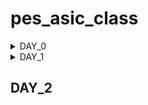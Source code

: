 # pes_asic_class
<details><summary>DAY_0</summary>
<details><summary>Installing the riscv64_toolchain:</summary>
Let's understand the commands

```
_Install Git and Vim packages automatically (without manual confirmation)_ 
sudo apt-get install git vim -y

_Install various development tools and libraries automatically_
sudo apt-get install autoconf automake autotools-dev curl libmpc-dev \
libmpfr-dev libgmp-dev gawk build-essential bison flex texinfo \
gperf libtool patchutils bc zlib1g-dev git libexpat1-dev gtkwave -y

_Change to the home directory and store its path in the 'pwd' variable_
cd
pwd=$PWD

_Create a directory named 'riscv_toolchain' and change to it_
mkdir riscv_toolchain
cd riscv_toolchain

_Download the RISC-V GCC toolchain tarball_
wget "https://static.dev.sifive.com/dev-tools/riscv64-unknown-elf-gcc-8.3.0-2019.08.0-x86_64-linux-ubuntu14.tar.gz"

_Extract the RISC-V GCC toolchain tarball_
tar -xvzf riscv64-unknown-elf-gcc-8.3.0-2019.08.0-x86_64-linux-ubuntu14.tar.gz

_Update the 'PATH' environment variable to include the RISC-V toolchain binaries_
export PATH=$pwd/riscv_toolchain/riscv64-unknown-elf-gcc-8.3.0-2019.08.0-x86_64-linux-ubuntu14/bin:$PATH

_Install the device tree compiler_
sudo apt-get install device-tree-compiler -y

_Clone the RISC-V ISA simulator repository_
git clone https://github.com/riscv/riscv-isa-sim.git
cd riscv-isa-sim/

_Create a 'build' directory and change to it_
mkdir build
cd build

_Configure the build for the RISC-V ISA simulator_
../configure --prefix=$pwd/riscv_toolchain/riscv64-unknown-elf-gcc-8.3.0-2019.08.0-x86_64-linux-ubuntu14

_Compile the RISC-V ISA simulator_
make

_Install the RISC-V ISA simulator_
sudo make install

_Change back to the 'riscv_toolchain' directory_
cd $pwd/riscv_toolchain

_Clone the RISC-V Proxy Kernel repository_
git clone https://github.com/riscv/riscv-pk.git
cd riscv-pk/

_Create a 'build' directory and change to it_
mkdir build
cd build

_Configure the build for the RISC-V Proxy Kernel_
../configure --prefix=$pwd/riscv_toolchain/riscv64-unknown-elf-gcc-8.3.0-2019.08.0-x86_64-linux-ubuntu14 --host=riscv64-unknown-elf

_Compile the RISC-V Proxy Kernel_
make

_Install the RISC-V Proxy Kernel_
sudo make install

_Update the 'PATH' environment variable again to include the RISC-V Proxy Kernel binaries_
export PATH=$pwd/riscv_toolchain/riscv64-unknown-elf-gcc-8.3.0-2019.08.0-x86_64-linux-ubuntu14/riscv64-unknown-elf/bin:$PATH

_Change back to the 'riscv_toolchain' directory_
cd $pwd/riscv_toolchain

_Clone the Icarus Verilog repository_
git clone https://github.com/steveicarus/iverilog.git
cd iverilog/

_Switch to the v10-branch of Icarus Verilog_
git checkout --track -b v10-branch origin/v10-branch
git pull

_Change permissions and run autoconf.sh_
chmod 777 autoconf.sh
./autoconf.sh

_Configure the Icarus Verilog build_
./configure

_Compile Icarus Verilog_
make

_Install Icarus Verilog_
sudo make install
```
</details>
  <details><summary>Error faced & how I resolved it</summary>
  as: unrecognized option '--64' 
  After you add export PATH to bashrc, and save it,
  you may not be able to run gcc even though riscv64-unknown-elf-gcc is working.
  This can happen when you append the riscv toolchain path before the gcc path.
  Example:**that may give error**

  ```
  export PATH=~/riscv_toolchain/riscv64-unknown-elf-gcc-8.3.0-2019.08.0-x86_64-linux-ubuntu14/bin:$PATH
  export PATH=~/riscv_toolchain/riscv64-unknown-elf-gcc-8.3.0-2019.08.0-x86_64-linux-ubuntu14/riscv64-unknown-elf/bin:$PATH
  ```
  Instead, to avoid the error, the **correct way** to add to the bashrc file is:
  ```
  export PATH=$PATH:~/riscv_toolchain/riscv64-unknown-elf-gcc-8.3.0-2019.08.0-x86_64-linux-ubuntu14/bin
  export PATH=$PATH:~/riscv_toolchain/riscv64-unknown-elf-gcc-8.3.0-2019.08.0-x86_64-linux-ubuntu14/riscv64-unknown-elf/bin
  ```
  notice how the global path ie, the path to bin is at the beginning instead of at the end and the
  riscv64 gcc path is appended to it. So the path first go through the gcc compiler and then the riscv compiler
  and this will help avoid the above error
</details>
</details>

<details><summary>DAY_1</summary>
<details><summary>Brief Introduction</summary>
  ISA is the language of the computer. It is the way we are going to talk to the computers.
  If you have a C program and it has to be run on a hardware that contains a certain layout, 
  then the information needs to be passed to the hardware in certain terms. 
  It is first compiled in the assembly language, in this case the RISC-V assembly language. 

  This is then converted to machine language which is 1’s and 0’s i.e., logic 0 and logic 1, which is understood by hardware of the computer. 
  These bits are then executed in the layout and then the required output is obtained.
  Another interface that is required is the hardware description language. 
  You need to implement the code’s particular RISC-V specifications using some RTL. 
  Example: picorv32 CPU core. This RTL implements the RISC-V architecture specifications.
  And the it goes from RTL to the layout.
</details>
<details><summary>From Apps to Hardware</summary>
Apps run on the laptop hardware. How does this happen?
Application software enters into the system software which converts the application program into binary language. 
- Flow: APPLICATION SOFTWARE OR APPS -> SYSTEM SOFTWARE -> HARDWARE
OS -> Handles i/o operations, allocates memory, Low level system functions, It takes an app and converts it into its respective assembly language program and then to binary language to be understood by the hardware.
COMPILER -> Programming Languages like C, C++, JAVA Etc is taken by the respective compiler and converted into instructions. The syntax/format of these instructions depends on the hardware used like MIPS or RISC-V or x86. They are an abstract interface (called the ISA) between the application language and the hardware.
ASSEMBLER -> Takes these instructions and converts to its binary numbers. I.e., into machine language program, language that the machine understands. These binary numbers are fed into the hardware.
Since hardware understands only 1’s and 0’s we need Hardware description language, which is the binary interpretation from the assembler.
After getting the Hardware description language, it is synthesized into the gate level called the RTL, this gate level is synthesized into the hardware layout.
</details>
<details>
<summary>Lab Work</summary>
1. Program to compute sum of n numbers
![sum1ton](https://github.com/Navya-tayi/pes_asic_class/assets/79205242/1ef97560-3595-43ff-b3cf-4342207499fd)


</details>


</details>



## DAY_2
